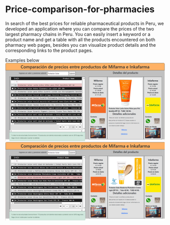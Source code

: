 # Price-comparison-for-pharmacies

In search of the best prices for reliable pharmaceutical products in Peru, we developed an application where you can compare the prices of the two largest pharmacy chains in Peru. You can easily insert a keyword or a product name and get a table with all the products encountered on both pharmacy web pages, besides you can visualize product details and the corresponding links to the product pages.

Examples below
![alt text](https://github.com/BryanAstuyauri16/Price-comparison-for-pharmacies/blob/main/1.png)
![alt text](https://github.com/BryanAstuyauri16/Price-comparison-for-pharmacies/blob/main/2.png)
